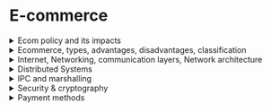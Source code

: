 # E-commerce

<details>
<summary>
    Ecom policy and its impacts
</summary>

## E-commerce policy in India

Moderated by DIPP (Department of Industrial Policy and Promotion). 

### Changes in ecom policy in india & its impact on indian ecom

- Ecom marketplace will not keep any inventories

#### Positive impacts

#### Negative impacts


### Models

<!-- todo -->
Two prominent models used in ecom policy -

#### Inventory based Model
<!-- TODO -->
- Foreign Direct Investment (FDI) is not permitted.
- Example - 

#### Market Place Based Model

- No inventory or warehouse of its own
- internet facility for buyers and sellers
- Foreign Direct Investment (FDI) is permitted.
- Example - Alibaba
<!-- TODO -->

Amazon follows both models.

</details>

<details>
    <summary>
        Ecommerce, types, advantages, disadvantages, classification
    </summary>

## Ecommerce

Buying and selling of goods and services or exchanging info via network over internet.

Ecom is subset of E-business. 

### Types of Ecom

Two types of ecommerce -

- pure
- partial

Brick and Mortar

Click and Mortar

- online presence
- offline shops
- inventory present

Virtual Organisation

- no shops
- online services provided

### Benefits of Ecommerce

- windfall gain of new customers
    + worldwide audience
- Savings on operational cost
    + rent, infrastructure and other bills saved
- Data Driven Selling
    + recommendations
    + buying habits of customers
- Digital branding is fast and cost effective 
    + Traditional branding is expensive
    + Unproductive ads can be removed the very next day
- Digital sales pitching vs physical sales pitching
    + Less errors in digital
    + more detailed info in digital
- Remarketing and Retargeting
    + Easy to detect and target window shoppers
    + This is not possible in click and mortar
- 24x7 Potential real income
    + click and mortar available 24x7 unlike brick and mortar
- Profitable international scalability
- Fast order processing despite huge marketplace
    + Won't get crowded like brick and mortar

### Negative impacts of Ecommerce

- Dependent on website
- In brick and mortar, people can ask questions about the product and get instant replied
- Shipping delays
- Promotes amazon like mediators and not actual sellers

## Ecom classification

On the basis of nature of transaction -

B : Business, C : Customers, E : employees

- B2B
- B2C
- C2C
    + OLX
- C2B
    + Freelancers
- B2B2C
- B2E
- G2G
- G2C

</details>

<details>
<summary>
    Internet, Networking, communication layers, Network architecture
</summary>

## Internet and Networking

### General

- Web Server
- Web Client
- Browser
- Internet
- Web
    + web 1.0
    + web 2.0
    + web 2.2
    + web 3.0
- Protocol
- Cookies

### HTTP

- HTTP Uses TCP as transport layer protocol
- Stateless
- HTTP is an in-band protocol
    + Both commands and data go in same connection
- HTTP 1.0
    + Non persistant connection
- HTTP 1.1
    + longer duration connections
    + multiple files in single connection
- Diff between HTTP and HTTPS

### Reference Models (OSI / TCP)

- OSI ( Open systems Interconnection )
- TCP ( Transmission Control Protocol )
- Error control
- Flow control
- Access Control
    + todo
- encryption / decryption
- routing
    + flooding
- 7 Layers of OSI 
    + Application
    + Presentation
    + Session
    + Transport
    + Network - routing algo, etc
    + Data Link Layer - both h/w and s/w
    + Physical Layer - h/w
- In Band protocols
    + commands and data sent together
    + Example - HTTP, SMTP
- Out Band protocols
    + Commands and data sent separately
    + Example - FTP

Layers of OSI and their functions - 

#### Physical

- Phyical characteristics of the network
    + Types of cables
    + How long should the cable be
- Functional properties
    + Simplex / Half duplex / Duplex
- Topologies
    + Star, Bus
    + Ring, Mesh
    + Hybrid
- Encodings
    + Manchester 
    + Differential Manchester
- Devices at Physical Layer
    + Repeater
    + Network Interface Card
        * MAC Address aka physical address

#### Data Link Layer

- Flow control
    + Stop and Wait
    + Go back N (in practice)
    + Selective repeat
    + Difference b/w go back N and selective repeat
- Error Control
    + CRC (in practice)
    + Checksum
- Data framing
- Access Control
    + Carrier Sesning Multiple Access
    + Collison detection (CD) - suitable for wired
    + Collision Avoidance (CA) - suitable for wireless
    + Token Passing
    + Polling
- DLL has two parts
    + Media Access Control
        * Deals with  -
        * phyical addressing
        * framing
        * error control
    + Logical Link Control
        * todo
- Aloha, Slotted Aloha ?
- Framing
    + Frame structure
        * source address
        * destination address
        * data
- Circuit Switching
    + need physical connection between sender and receiver
    + dedicated connection
    + wastage of bandwidth
    + continous transmission of data
    + Only one sender possible
    + inefficient resource utilisation
- Packet Switching
    + many senders can simultaneously send to same receiver
    + better efficiency
    + better fault tolerance
        * If line is faulty, we have alternate routes
    + Virtual Circuit
    + Datagram approach

#### Network Layer

- host to host connectivity
    + Network layer
- end to end : process to process
    + transport layer
- hop to hop
    + Data link layer
- Logical Addressing
- Routing
- Fragmentation
- Physical address : MAC Address
    + Vendor ID
    + Date of Manufacturing
    + Serial number (48 bit)
- Logical address : IP address
    + Network ID
    + host ID

#### Transport later

- end to end : process to process
- Flow control
- error control
- segmentation
- Multiplexing and demultiplexing

#### Session Layer

- authentication
- authorization
- synchronization (checkpoints)
- dialog control (web conferencing)
 
#### Presentation Layer

- translation
- encryption / decryption
- data compression

### Internet addressing

#### Classful addressing

- IPv4
    + 32 bit
    + dotted decimal notation

- 5 classes
    + class name - prefix / identifier -  (identifier + network bits) + host bits
    + class A : 0 - (1 + 7) + 24
    + class B : 10 - (2 + 14) + 16
    + class C : 110 - (3 + 21) + 8
    + class D : 1110 - 4 + multicast addresses
    + class E : 1111 - 4 + research purposes
- In 8 bits hosts we have (256-2) available for hosts
    + 2 are reserved
    + `192.168.1.0` - network address
    + `192.168.1.255` - directed broadcast - all hosts in network
- Unicast
    + sender and receiver
- Broadcast
    + Limited (local broadcast) : within network
    + `255.255.255.255` - local broadcast
    + Directed broadcast : to other network
    
- Flooding 
    + destination - `0.0.0.0`

#### Subnetting

- dividing large networks into multiple smaller networks
- Subnet mask
    + ANDing of Subnet mask and IP address gives us Network ID
- `198.5.25.128/25`
    + subnet mask will be `255.255.255.128`

### Network Devices

- repeater
- Hub - phyical layer device
    + multiport repeater 
- Bridge
- Switch
- Router
- Gateway
    + Firewall 
    + Blocking
    + Network address translation
    + caching
    + Deep packet inspection
    + through all the layers

- Layer 3 firewall (network layer)
    + block a host - mac address checking
    + block a type of protocol
    + IP, SIP, DIP
    + prone to ICMP attacks ( echo packets )
    + prone to IP Address spoofing

- Layer 4 firewall (port access and blocking)
    + proxy
    + block peer to peer connectivity

### Network Architecture

How computers and connected and how tasks are allocated

- peer to peer
- client server architecture
    + 2 tier
        * client and server
    + 3 tier
        * Client, server and middleware
    + fat client (most of the work is done by client)
    + thin client (most work done at server, client is lightweight)
- MVC Architecture
    + model - database 
    + view - presentation
    + controller - app logic

</details>

<details>
    <summary>
        Distributed Systems
    </summary>

## Distributed Systems

Distributed System is a collection of independent computers, interconnected in a network that are capable if collaborating on a task.
eg - web searching

Such computers are called loosely coupled computers as opposed to tightly coupled computers.

Different forms of computing - 

- monolithic
    + multiple users can work with time sharing concept
- distrbuted
    + computers are independent have their own processors and resources
- parallel computing
    + more than one processor in a system and memory is shared.
- difference between parallel and distributed computing
- cooperative computing
    + SETI
    + Search for entra terrestial intelligence (Berkley University)
    + On internet, random computers do processing and send result back to main system.

#### Strengths of Distributed computing

- Advantages of cloud computers
    + affordability - cheaper than buying our own
    + availability - network access
- Resource sharing
- Scalability
- Increasing demand for resources can be addressed effectively with additional resources (data centers)
- Fault tolerance 
    + other system can replicate behaviour of the crashed system
    + so its functionality remain available

#### Weaknesses

- multiple point of failure
    + "a distributed system is one in which the failure of a computer you didnt even know existed can render your own computer unusable." - Leslie Lamport - turing award winner 2013
- security concerns
- Heterogenity of networks
    + two systems can have difference OS, hardware, network protocol
    + so we require a mechanism for bridging gap between networks
- Middleware
    + Software layer that provides a programming abstraction as well as masks the heterogenity of underlying OS, and programming languages.
    + RPC - remote process communication
    + Sockets

## Architectural elements of a Distributed System

4 key questions

### Q1. What are the entities that are communicating in a distributed system.

There are two prespectives - 

- system prespective
    + processes are communicating entities
    + threads, hosts
- programmers prespective
    + component based software engg (CBSE)
    + web services are communicating entities

#### System prespective

From a system prespective, the answer is very clear.
The entities are - typical processes leading to the prevailing view of a distributed system as processes coupled with appropriate IPC paradigms.
In some primitive environments, the underlying OS does not support process abstraction in that case communicating entities are nodes ( wireless sensors ).
In most distributed environments, the processes are supplemented by threads. In that case, threads are the endpoints of communication.

#### Programmers prespective

From a programmers prespective, entities are -

1. Objects : These have been introduced to enable and encourage the use of Object oriented approach in distributed system.
In distributed object based resources, a computation consists of a number of interacting objects representing the natural units of decomposition for the given problem domain.

2. Components - one part of a whole thing.
A component is an identifiable part of a larger program or construction. It provides a particular function or groups of related functions. In programming design, a system is divided into components that in turn are made of modules.

3. Webservices - webservices is a network accessible interface to application functionality built using standard internet technologies. It is an interface positioned between the application code and the user of the code. It acts as an abstraction layer separating the platform and the programming language specific details of how the application code is actually involved. Any language that supports the web services can access application functionality because of the abstraction provided by web services, it doe snot matter whether application services are written in JAVA and the browser written in C++ or the application service deployed on UNIX box while the browser is deployed on windows. Web services allow for cross platform inter-operability.

Object Oriented Programming vs Component Oriented Programming

- In the traditional object-oriented world, even though you may factor the business logic into many fine-grained classes, once those classes are compiled, the result is monolithic binary code. All the classes share the same physical deployment unit (typically an EXE), process, address space, security privileges, and so on. If multiple developers work on the same code base, they have to share source files. 
- In such an application, a change made to one class can trigger a massive re-linking of the entire application and necessitate retesting and redeployment of all the other classes.

- On the other hand, a component-oriented application comprises a collection of interacting binary application modules. An application implements and executes its required business logic by gluing together the functionality offered by the individual components. 
- Component-enabling technologies such as COM, J2EE, CORBA, and .NET provide the “plumbing” or infrastructure needed to connect binary components in a seamless manner, Because a component-based application is a collection of binary building blocks, you can treat its components like LEGO bricks, adding and removing them as you see fit. If you need to modify a component implementation, changes are contained to that component only.





### Q2. How do they communicate or more specifically what communication paradigm is used?

Three communication paradigms are used - 

1. IPC - inter process communication
2. Remote invocation
3. Indirect communication


Inter Process communication - 
It refers to the relatively low level support for communication between processes in the distributed system including message passing primitives, and socket programming. socket is a combination of IP address and port number.

Remote Invocation - 
It represents the most common communication paradigm in a distributed system covering a range of techniques based on a 2-way exchange between communicating entities in a distributed system and resulting in a calling of a remote operation procedure or a method. Various methods of Remote Invocation are -
1. Request Reply Protocol
2. Remote procedure call
3. Remote method invocation (JAVA RMI)

Indirect Communication - 
In this, the communication is through a 3rd entity allowing a degree of strong decoupling between sender and receiver. In particular, senders do not need to know who they are sending to (known as space uncoupling), and senders and receivers need not exist at the same time (time uncoupling)

Techniques - 
1. group communication
2. published and subscribe method (pub-sub method)

### Q3. what roles and responsibilities do they have in the overall architecture?

In a distributed system, processes (indeed objects, components, services) interact with each other to perform a useful activity.
In doing so, the processes take on given roles and these roles are fundamental in establishing the overall architecture of the distributed system.

The architectural style stemming from the role of individual processes are - 

1. Client server
2. Peer to peer

Client server - 
This is the architecture most often cited when distributed systems are discusses. In particular, client processes interact with individual server processes potentially separate host computers in order to access the shared resources. While the client server model offers a direct and relatively simple approach for sharing of data and resources, it scales poorly.

Peer to peer -
In this architecture all of the processes involved in task for activity play similar rules, interactively, cooperatively as peers without any distinction between client and server processes or the computer on which they run. In practical terms, all peers run the same program and offer the same set of interfaces to each other.
The key insight that led to the development of peer to peer is that the network and computing resources owned by a user of a service could also be put to use to support that service. p2p applications and Systems have enabled 10s and hundreds and thousands of computers to provide access to data and other resources that the collectively store and manage.

### Q4. how are they mapped onto the physical distributed infrastructure

The final issue to be considered is how entities such as objects or services map onto the underlying physical distributed infrastructure which will consist of a potentially large number of Machines interconnected by network of arbitrary complexity. 
the question of - where to place a given Client or server in terms of Machines and processes within the system is a matter of careful design. placement need to take into account the patterns of communication between entities, the reliability of given machine and their current loading, the quality of communication between different machines and so on.

Placement strategies - 

1. mapping of services to multiple servers
2. caching
3. mobile code
4. mobile agents


#### Mapping of services to multiple servers - 

Services may be implemented as several server processes in a separate host interacting to provide a service to the client processes. The server may - 

1. partition the set of objects on which the service is based and distribute those objects between themselves. eg - web server
2. Maintaining replicated copies of them on several hosts.

example - Sun Network Information Services (NIS)

It enables all the computers in a LAN to access the same user authentication data when user login. Each NIS server has its own replica of a common password file containing list of users, login names and encrypted passwords. 

#### Caching

A cache is the store of recent user data objects that is closer to one Client or a particular set of clients than the objects themselves. 
when a new object is received from server, it is added to the local cache store replacing some of the existing objects if necessary. 

for example - web browsers maintain a cache of recently visited pages and other resources in the clients local file system. 

for example -  Web Proxy server implemented by gateway. 
It provides a shared cache of web resources for the client machines at a site or across several sites. the purpose of proxy server is -

1. to keep machines behind it anonymous for security purposes. they may be used to access remote web server through a Firewall.
2. To increase availability and performance of the service by reducing the load on a WAN and web server.

#### Mobile Code

Applets are a well known and widely used example of mobile code.
code is downloaded on browser and run locally to given faster interaction time as no network latency. It is however, a potential security threat to the local resources in the destination. Therefore, browsers give applets limited access to local resources.

Java was designed carefully to support sandboxing model. 
JVM was designed with mobile code in view. Browser often limit applet access to sockets, and file system. JVM provides further two measures - 

1. The downloaded classes are stored separately from the local classes, preventing them from replacing classes with spurious version.
2. The bytecodes are checked for validity. 

#### Mobile Agents

Mobile agent is a running program (including both code and data) that travels from one computer to another in a network carrying out the task on someone's behalf such as collecting information and eventually returning results.
It is a type of software agent with the feature of autonomy, Social ability, learning and most importantly mobility.
mobile agents might be used to install and maintain a software of the computer within an organisation or to compare the prices of products from a number of medals by visiting each vendor site and performing a series of database operations.
mobile agents like mobile code are a potential security threat to the resources of the computer they visit. The environment receiving mobile agent should decide which of the local resources of the user should be allowed to use, based on the identity of the user on whose behalf the agent is acting.

There are many reasons to start using mobile agents - 

1. reduced network load - because computation is moved to the data storage location, instead of moving data to server. Thus reducing network load.
2. Overcome network latency - in real time systems
3. Fault tolerance - mobile agents react dynamically and autonomously to the changes in the environment which makes them robust and fault tolerant. they have the ability to distribute themselves in a network in such a way as to maintain the optimal configuration for solving the particular problem. If a host is being shutdown all its executing agents will be warned and given time to dispatch to another host to continue their task.
4. Asynchronous and autonomous execution - Mobile agents operate asynchronously. once a mobile agent is dispatched from the home machine it can disconnect from the network. the mobile agent executes autonomously without the intervention of the home machine machine can reconnect at a later time collect the agent.

Working of Mobile Agents -

- home machine
- code and state
- one machine to another until task is done
- back to home machine

Properties of Mobile Agents -

- Adaptive learning
- autonomy
- mobility

Applications of mobile agents -

- Parallel computing
- data collection (and processing on client)
- e-commerce - Mobile agent can travel to different trading sites that help to locate the most appropriate deal, negotiate the deal and your finalize business transactions on behalf of their owners. a mobile agent can be programmed to bid in an online auction on behalf of the user, the user himself need not be online during the option.

Disadvantages - 

- the main drawback is the security risk involved using mobile agents
- security risk is two fold
    + A malicious MA can damage a host
    + A malicious host can tamper with the functioning of a mobile agent.


</details>


<details>
    <summary>
        IPC and marshalling
    </summary>

## IPC

IPC - heterogeneous hosts.

Little and Big endian formats. 3 ways to deal with them - 

1. prior to issuing a `send`, p1 can convert the vale of the integer to little endian for p2.
2. p1 sends as it is, p2 upon receiving converts to little endian.
3. the exchange format is decided. data sent will always be converted to this format and upon receiving converted to native representation.

#### Marshalling

An agreed standard for the representation of data structures and primitive values is called `marshalling`. It is a process of taking a collection of data items and assembling them into a form suitable for transmission in a message.

Marshalling can be used for -

1. right to disk
2. for sending the data to other platforms over the network.

Data Marshalling is needed for all IPC and includes necessary steps for conditioning the data to be transmitted. They are -

1. Serialize the data structure
2. Converting data values to external representations.


</details>

<details>
    <summary>Security & cryptography</summary>

- entity authentication
    + password
    + OTP
    + Biometric
- Message authentication
    + Checksum
    + CRC
- symmetric keys
- cryptographic dilemma


### Escrow

Financial management where 3rd party regulates payments of funds required for two parties involved in a given transaction.

Basically, A 3rd party trusted by both seller and buyer to help with payment.

RERA (real estate and development)

Escrow services used in -
- public / private project
- Website development

</details>

<details>
    <summary>
        Payment methods
    </summary>

- RTGS (real time gross settlement)
    + Real time
    + min amount 2 lakhs, max no bound
    + TAX - 2.5% + GST to 5% + GST
- NEFT
    + settled in batches
    + no limits
    + TAX - 2.5% + GST

- How credit card transaction processing works ?
- How payment gateway works

</details>
